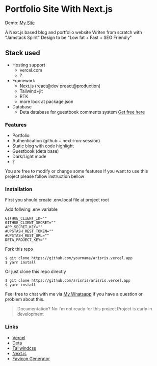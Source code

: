 # Portfolio Site With Next.js

Demo: [My Site](https://arisris.com/)

A Next.js based blog and portfolio website
Writen from scratch with "Jamstack Spirit"
Design to be "Low fat + Fast + SEO Friendly"

## Stack used

- Hosting support
  - vercel.com
  - ?
- Framework
  - Next.js (react@dev preact@production)
  - Tailwind+jit
  - RTK
  - more look at package.json
- Database
  - Deta database for guestbook comments system [Get free here](https://deta.sh/)

### Features

- Portfolio
- Authentication (github + next-iron-session)
- Static blog with code highlight
- Guestbook (deta base)
- Dark/Light mode
- ?

You are free to modify or change some features
If you want to use this project please follow instruction bellow

### Installation

First you should create .env.local file at project root

Add follwing .env variable

```env
GITHUB_CLIENT_ID=""
GITHUB_CLIENT_SECRET=""
APP_SECRET_KEY=""
#UPSTASH_REST_TOKEN=""
#UPSTASH_REST_URL=""
DETA_PROJECT_KEY=""
```

Fork this repo

```shell
$ git clone https://github.com/yourname/arisris.vercel.app
$ yarn install
```

Or just clone this repo directly

```shell
$ git clone https://github.com/arisris/arisris.vercel.app
$ yarn install
```

Feel free to chat with me via [My Whatsapp](https://s.id/I5vIJ) if you have a question or problem about this.

> Documentation? No i'm not ready for this project
> Project is early in development

### Links

- [Vercel](https://vercel.com)
- [Deta](https://deta.sh/)
- [Tailwindcss](https://tailwindcss.com)
- [Next.js](https://nextjs.org/)
- [Favicon Generator](https://www.favicon-generator.org/)